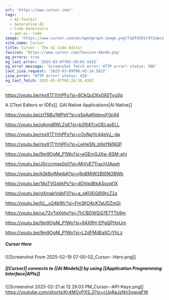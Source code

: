 ```yaml
---
url: 'https://www.cursor.com/'
tags:
  - AI-Toolkit
  - Generative-AI
  - Code-Generators
  - gen-ai--code
image: 'https://www.cursor.com/en/opengraph-image.png?7a8fd201c972abca'
site_name: Cursor
title: Cursor - The AI Code Editor
favicon: 'https://www.cursor.com/favicon-48x48.png'
og_errors: true
og_last_error: '2025-03-07T05:38:03.914Z'
og_error_message: 'Screenshot fetch error: HTTP error! status: 500'
last_jina_request: '2025-03-09T06:45:14.581Z'
jina_error: 'HTTP error! status: 429'
og_last_fetch: 2025-03-07T05:20:56.438Z
---
```


https://youtu.be/mxX1TYrhPFo?si=8CkQuOXx0X0Tvu0q

A [[Text Editors or IDEs]].  [[AI Native Applications|AI Native]]

https://youtu.be/ztT6Bu1MPpY?si=qSsApKldevoF0pX4

https://youtu.be/oAoigBWLZgE?si=b2RiATcxOELgxELL

https://youtu.be/mxX1TYrhPFo?si=cOyNgYc44eVJ_-da

https://youtu.be/mxX1TYrhPFo?si=LeHeSN_b9sYNiNQP

https://youtu.be/9m9OgM_P1Wo?si=eGEmGJXw-8SM-phj

https://youtu.be/J0cccmqs0s0?si=MiVvE7TrachUAaxh

https://youtu.be/k0kBylMwlbA?si=y9oBMiW2BI0NOBWb

https://youtu.be/1AxTVGxbkPs?si=dOVqsBtkASsvqt1X

https://youtu.be/gXmakVsIbF0?si=a_pKOEjQ6l9rcZ2a

https://youtu.be/lU__o24b9fc?si=Fm3KO4cK7aUDZmGi

https://youtu.be/uc72yTqXeho?si=7hCBDWQQ7E7TTb9m

https://youtu.be/9m9OgM_P1Wo?si=84XIfH-EPgQPHoUm

https://youtu.be/9m9OgM_P1Wo?si=L2dFMdEaItCrYhLz
##### Cursor Hero
![[Screenshot From 2025-02-19 07-00-02_Cursor--Hero.png]]

##### [[Cursor]] connects to [[AI Models]] by using [[Application Programming Interface|APIs]]
![[Screenshot 2025-02-21 at 12.29.03 PM_Cursor--API-Keys.png]]
https://youtube.com/shorts/Kr4MGyPXS_0?si=cUpRaJzNn3vqogFW
